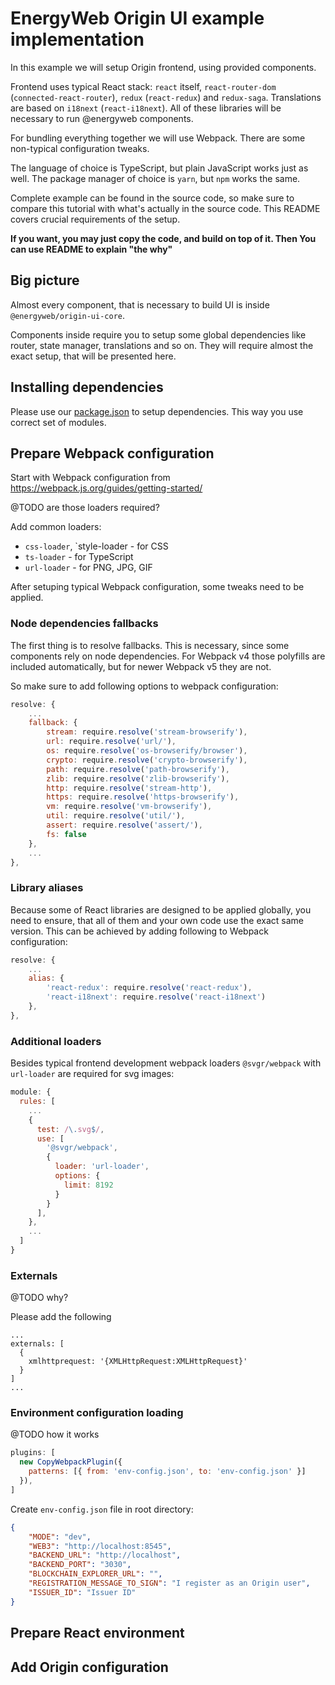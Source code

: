 # EnergyWeb Origin UI example implementation

In this example we will setup Origin frontend, using provided components.

Frontend uses typical React stack: `react` itself, `react-router-dom` (`connected-react-router`), `redux` (`react-redux`) and `redux-saga`.
Translations are based on `i18next` (`react-i18next`). All of these libraries will be necessary to run @energyweb components.

For bundling everything together we will use Webpack. There are some non-typical configuration tweaks.

The language of choice is TypeScript, but plain JavaScript works just as well.
The package manager of choice is `yarn`, but `npm` works the same.

Complete example can be found in the source code, so make sure to compare this tutorial with what's actually in the source code.
This README covers crucial requirements of the setup.

**If you want, you may just copy the code, and build on top of it. Then You can use README to explain "the why"**

## Big picture

Almost every component, that is necessary to build UI is inside `@energyweb/origin-ui-core`.

Components inside require you to setup some global dependencies like router, state manager, translations and so on.
They will require almost the exact setup, that will be presented here.

## Installing dependencies

Please use our [package.json](./package.json) to setup dependencies. This way you use correct set of modules.

## Prepare Webpack configuration

Start with Webpack configuration from https://webpack.js.org/guides/getting-started/

@TODO are those loaders required?

Add common loaders:
- `css-loader`, `style-loader - for CSS
- `ts-loader` - for TypeScript
- `url-loader` - for PNG, JPG, GIF

After setuping typical Webpack configuration, some tweaks need to be applied.

### Node dependencies fallbacks

The first thing is to resolve fallbacks. This is necessary, since some components rely on node dependencies.
For Webpack v4 those polyfills are included automatically, but for newer Webpack v5 they are not.

So make sure to add following options to webpack configuration:

```js
resolve: {
    ...
    fallback: {
        stream: require.resolve('stream-browserify'),
        url: require.resolve('url/'),
        os: require.resolve('os-browserify/browser'),
        crypto: require.resolve('crypto-browserify'),
        path: require.resolve('path-browserify'),
        zlib: require.resolve('zlib-browserify'),
        http: require.resolve('stream-http'),
        https: require.resolve('https-browserify'),
        vm: require.resolve('vm-browserify'),
        util: require.resolve('util/'),
        assert: require.resolve('assert/'),
        fs: false
    },
    ...
},
```

### Library aliases

Because some of React libraries are designed to be applied globally, you need to ensure, that all of them and your own code use the exact same version. This can be achieved by adding following to Webpack configuration:

```js
resolve: {
    ...
    alias: {
        'react-redux': require.resolve('react-redux'),
        'react-i18next': require.resolve('react-i18next')
    },
},
```

### Additional loaders

Besides typical frontend development webpack loaders `@svgr/webpack` with `url-loader` are required for svg images:

```js
module: {
  rules: [
    ...
    {
      test: /\.svg$/,
      use: [
        '@svgr/webpack',
        {
          loader: 'url-loader',
          options: {
            limit: 8192
          }
        }
      ],
    },
    ...
  ]
}
```

### Externals

@TODO why?

Please add the following

```
...
externals: [
  {
    xmlhttprequest: '{XMLHttpRequest:XMLHttpRequest}'
  }
]
...
```

### Environment configuration loading

@TODO how it works

```js
plugins: [
  new CopyWebpackPlugin({
    patterns: [{ from: 'env-config.json', to: 'env-config.json' }]
  }),
]
```

Create `env-config.json` file in root directory:

```json
{
    "MODE": "dev",
    "WEB3": "http://localhost:8545",
    "BACKEND_URL": "http://localhost",
    "BACKEND_PORT": "3030",
    "BLOCKCHAIN_EXPLORER_URL": "",
    "REGISTRATION_MESSAGE_TO_SIGN": "I register as an Origin user",
    "ISSUER_ID": "Issuer ID"
}
```

## Prepare React environment


## Add Origin configuration